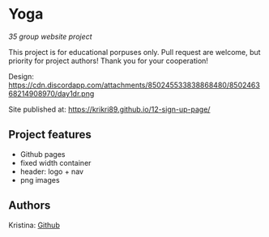# Yoga

_35 group website project_

This project is for educational porpuses only. Pull request are welcome, but priority for project authors! Thank you for your cooperation!

Design: https://cdn.discordapp.com/attachments/850245533838868480/850246368214908970/day1dr.png

Site published at: https://krikri89.github.io/12-sign-up-page/


## Project features

-   Github pages
-   fixed width container
-   header: logo + nav
-   png images

## Authors

Kristina: [Github](https://github.com/krikri89)